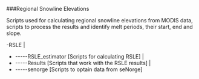 ###Regional Snowline Elevations

Scripts used for calculating regional snowline elevations
from MODIS data, scripts to process the results and identify
melt periods, their start, end and slope.

-RSLE
  |
-  -----RSLE_estimator  [Scripts for calculating RSLE] 
  |
-  -----Results [Scripts that work with the RSLE results]
  |
-  -----senorge [Scripts to optain data from seNorge]
